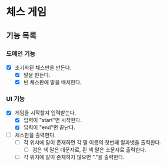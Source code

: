 # 체스 게임

## 기능 목록

### 도메인 기능

- [x] 초기화된 체스판을 만든다.
    - [x] 말을 만든다.
    - [x] 빈 체스판에 말을 배치한다.

### UI 기능

- [x] 게임을 시작할지 입력받는다.
    - [x] 입력이 "start"면 시작한다.
    - [x] 입력이 "end"면 끝난다.
- [ ] 체스판을 출력한다.
    - [ ] 각 위치에 말이 존재하면 각 말 이름의 첫번째 알파벳을 출력한다.
        - [ ] 검은 색 말은 대문자로, 흰 색 말은 소문자로 출력한다.
    - [ ] 각 위치에 말이 존재하지 않으면 "."을 출력한다.
